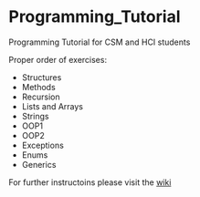 # Programming_Tutorial
Programming Tutorial for CSM and HCI students  

Proper order of exercises:
* Structures
* Methods
* Recursion
* Lists and Arrays
* Strings 
* OOP1 
* OOP2 
* Exceptions 
* Enums 
* Generics

For further instructoins please visit the [wiki](https://github.com/NaNaDi/Programming_Tutorial/wiki)
